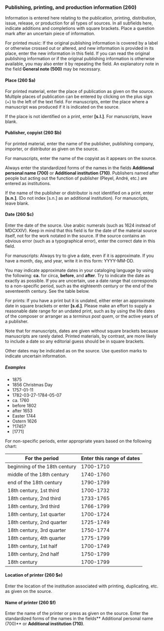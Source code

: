 ### Publishing, printing, and production information (260)

Information is entered here relating to the publication, printing, distribution, issue, release, or production for all
types of sources. In all subfields here, indicate additions and completions with square brackets. Place a question mark
after an uncertain piece of information.

For printed music: If the original publishing information is covered by a label or otherwise crossed out or altered, and
new information is provided in its place, enter the new information in this field. If you can read the original
publishing information or if the original publishing information is otherwise available, you may also enter it by
repeating the field. An explanatory note in the field **General note (500)** may be necessary.

#### Place (260 $a)

For printed material, enter the place of publication as given on the source. Multiple places of publication can be
entered by clicking on the plus sign (+) to the left of the text field. For manuscripts, enter the place where a
manuscript was produced if it is indicated on the source.

If the place is not identified on a print, enter **[s.l.]**. For manuscripts, leave blank.

#### Publisher, copyist (260 $b)

For printed material, enter the name of the publisher, publishing company, importer, or distributor as given on the
source.

For manuscripts, enter the name of the copyist as it appears on the source.

Always enter the standardized forms of the names in the fields **Additional personal name (700)** or **Additional
institution (710)**. Publishers named after people but acting out the function of publisher (Pleyel, André, etc.) are
entered as institutions.

If the name of the publisher or distributor is not identified on a print, enter **[s.n.]**. (Do not index [s.n.] as an
additional institution). For manuscripts, leave blank.

#### Date (260 $c)

Enter the date of the source. Use arabic numerals (such as 1624 instead of MDCXXIV). Keep in mind that this field is for
the date of the material source itself, not for the work notated in the source. If the source contains an obvious
error (such as a typographical error), enter the correct date in this field.

For manuscripts: Always try to give a date, even if it is approximate. If you have a month, day, and year, write it in
this form: YYYY-MM-DD.

You may indicate approximate dates in your cataloging language by using the following: **ca.** for circa, **before**,
and **after**. Try to indicate the date as exactly as possible. If you are uncertain, use a date range that corresponds
to a non-specific period, such as the eighteenth century or the end of the seventeenth century. See the table below.

For prints: If you have a print but it is undated, either enter an approximate date in square brackets or enter **[s.d.]**.
Please make an effort to supply a reasonable date range for an undated print, such as by using the life dates of the
composer or arranger as a _terminus post quem_, or the active years of a publisher.

Note that for manuscripts, dates are given without square brackets because manuscripts are rarely dated. Printed materials, by contrast, are more likely to include a date so any editorial guess should be in square brackets.  

Other dates may be indicated as on the source. Use question marks to indicate uncertain information.

##### Examples  
 - 1875
 - 1856 Christmas Day  
 - 1757-01-11  
 - 1782-03-27-1784-05-07  
 - ca. 1760  
 - before 1802  
 - after 1653  
 - Easter 1744  
 - Ostern 1626  
 - ?1745?  
 - [1771]

For non-specific periods, enter appropriate years based on the following chart:


| **For the period** | **Enter this range of dates** |
| --- | --- |
| beginning of the 18th century | 1700-1710 |
| middle of the 18th century | 1740-1760 |
| end of the 18th century | 1790-1799 |
| 18th century, 1st third | 1700-1732 |
| 18th century, 2nd third | 1733-1765 |
| 18th century, 3rd third | 1766-1799 |
| 18th century, 1st quarter | 1700-1724 |
| 18th century, 2nd quarter | 1725-1749 |
| 18th century, 3rd quarter | 1750-1774 |
| 18th century, 4th quarter | 1775-1799 |
| 18th century, 1st half | 1700-1749 |
| 18th century, 2nd half | 1750-1799 |
| 18th century | 1700-1799 |

#### Location of printer (260 $e)

Enter the location of the institution associated with printing, duplicating, etc. as given on the source.

#### Name of printer (260 $f)

Enter the name of the printer or press as given on the source. Enter the standardized forms of the names in the fields**
Additional personal name (700)** or **Additional institution (710)**.
